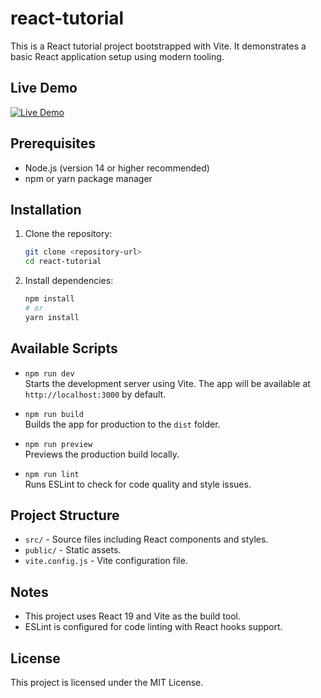 # react-tutorial

This is a React tutorial project bootstrapped with Vite. It demonstrates a basic React application setup using modern tooling.

## Live Demo

[![Live Demo](https://img.shields.io/badge/Live-Demo-blue?style=for-the-badge&logo=github)](https://bmaarianto.github.io/weather-app)

## Prerequisites

- Node.js (version 14 or higher recommended)
- npm or yarn package manager

## Installation

1. Clone the repository:
   ```bash
   git clone <repository-url>
   cd react-tutorial
   ```

2. Install dependencies:
   ```bash
   npm install
   # or
   yarn install
   ```

## Available Scripts

- `npm run dev`  
  Starts the development server using Vite. The app will be available at `http://localhost:3000` by default.

- `npm run build`  
  Builds the app for production to the `dist` folder.

- `npm run preview`  
  Previews the production build locally.

- `npm run lint`  
  Runs ESLint to check for code quality and style issues.

## Project Structure

- `src/` - Source files including React components and styles.
- `public/` - Static assets.
- `vite.config.js` - Vite configuration file.

## Notes

- This project uses React 19 and Vite as the build tool.
- ESLint is configured for code linting with React hooks support.

## License

This project is licensed under the MIT License.
